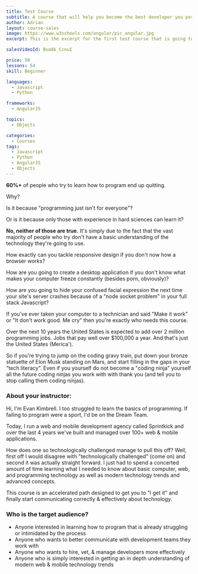 ```yaml
---
title: Test Course
subtitle: A course that will help you become the best developer you possibly can be.
author: Adrian
layout: course-sales
image: https://www.w3schools.com/angular/pic_angular.jpg
excerpt: This is the excerpt for the first test course that is going to be listed on the site. Feel free to read this if you have literally nothing else to do …

salesVideoId: Bua8k_CcnuI

price: 58
lessons: 54
skill: Beginner

languages:
  - Javascript
  - Python

frameworks:
  - AngularJS

topics:
  - Objects

categories:
  - Courses
tags:
  - Javascript
  - Python
  - AngularJS
  - Objects
---
```

**60%+** of people who try to learn how to program end up quitting.

Why?

Is it because "programming just isn't for everyone"?

Or is it because only those with experience in hard sciences can learn it?

**No, neither of those are true.** It's simply due to the fact that the vast majority of people who try don't have a basic understanding of the technology they're going to use. 

How exactly can you tackle responsive design if you don't now how a browser works?

How are you going to create a desktop application if you don't know what makes your computer freeze constantly (besides porn, obviously)?

How are you going to hide your confused facial expression the next time your site's server crashes because of a "node socket problem" in your full stack Javascript?

If you've ever taken your computer to a technician and said "Make it work" or "It don't work good. Me cry" then you're exactly who needs this course.

Over the next 10 years the United States is expected to add over 2 million programming jobs. Jobs that pay well over $100,000 a year. And that's just the United States (Merica').

So if you're trying to jump on the coding gravy train, put down your bronze statuette of Elon Musk standing on Mars, and start filling in the gaps in your "tech literacy". Even if you yourself do not become a "coding ninja" yourself all the future coding ninjas you work with with thank you (and tell you to stop calling them coding ninjas).

### About your instructor:

Hi, I'm Evan Kimbrell. I too struggled to learn the basics of programming. If failing to program were a sport, I'd be on the Dream Team. 

Today, I run a web and mobile development agency called Sprintkick and over the last 4 years we've built and managed over 100+ web & mobile applications. 

How does one so technologically challenged manage to pull this off? Well, first off I would disagree with "technologically challenged" (come on) and second it was actually straight forward. I just had to spend a concerted amount of time learning what I needed to know about basic computer, web, and programming technology as well as modern technology trends and advanced concepts. 

This course is an accelerated path designed to get you to "I get it" and finally start communicating correctly & effectively about technology.

### Who is the target audience?
- Anyone interested in learning how to program that is already struggling or intimidated by the process
- Anyone who wants to better communicate with development teams they work with
- Anyone who wants to hire, vet, & manage developers more effectively
- Anyone who is simply interested in getting an in depth understanding of modern web & mobile technology trends
